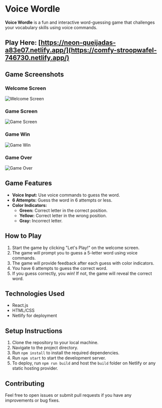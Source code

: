 # Voice Wordle

**Voice Wordle** is a fun and interactive word-guessing game that challenges your vocabulary skills using voice commands.

## Play Here: [https://neon-queijadas-a83e07.netlify.app/](https://comfy-stroopwafel-746730.netlify.app/)

## Game Screenshots

### Welcome Screen
![Welcome Screen](https://github.com/user-attachments/assets/fd20be85-ab3d-4cb2-b1e1-659e5a1fadc2)

### Game Screen
![Game Screen](https://github.com/user-attachments/assets/6a8c0e1c-ec29-4a31-8ccf-efb962046f95)

### Game Win
![Game Win](https://github.com/user-attachments/assets/acdba6f3-97f3-4821-aebf-c16e394d3229)

### Game Over
![Game Over](https://github.com/user-attachments/assets/e322eb84-a949-4c84-b400-fe3f49b8d740)

## Game Features

- **Voice Input:** Use voice commands to guess the word.
- **6 Attempts:** Guess the word in 6 attempts or less.
- **Color Indicators:** 
  - **Green:** Correct letter in the correct position.
  - **Yellow:** Correct letter in the wrong position.
  - **Gray:** Incorrect letter.

## How to Play

1. Start the game by clicking "Let's Play!" on the welcome screen.
2. The game will prompt you to guess a 5-letter word using voice commands.
3. The game will provide feedback after each guess with color indicators.
4. You have 6 attempts to guess the correct word.
5. If you guess correctly, you win! If not, the game will reveal the correct word.

## Technologies Used

- React.js
- HTML/CSS
- Netlify for deployment

## Setup Instructions

1. Clone the repository to your local machine.
2. Navigate to the project directory.
3. Run `npm install` to install the required dependencies.
4. Run `npm start` to start the development server.
5. To deploy, run `npm run build` and host the `build` folder on Netlify or any static hosting provider.

## Contributing

Feel free to open issues or submit pull requests if you have any improvements or bug fixes.
